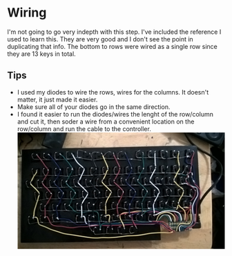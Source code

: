 # Wiring
I'm not going to go very indepth with this step. I've included the reference I used to learn this. They are very good and I don't see the point in duplicating that info. 
The bottom to rows were wired as a single row since they are 13 keys in total.

## Tips
* I used my diodes to wire the rows, wires for the columns. It doesn't matter, it just made it easier.
* Make sure all of your diodes go in the same direction.
* I found it easier to run the diodes/wires the lenght of the row/column and cut it, then soder a wire from a convenient location on the row/column and run the cable to the controller.
![Final Wiring Done](./Wiring.jpg)
